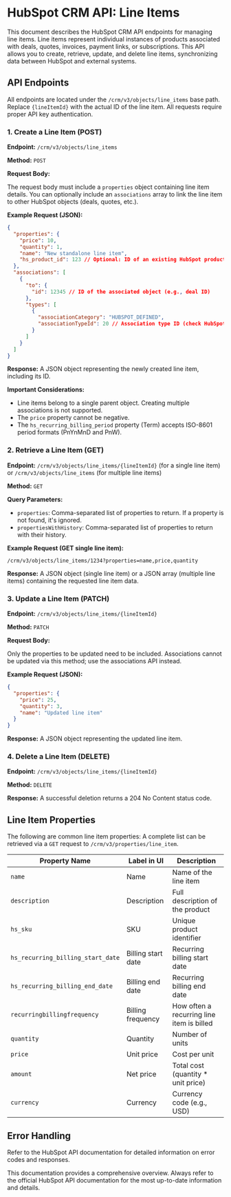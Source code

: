 # HubSpot CRM API: Line Items

This document describes the HubSpot CRM API endpoints for managing line items. Line items represent individual instances of products associated with deals, quotes, invoices, payment links, or subscriptions.  This API allows you to create, retrieve, update, and delete line items, synchronizing data between HubSpot and external systems.

## API Endpoints

All endpoints are located under the `/crm/v3/objects/line_items` base path.  Replace `{lineItemId}` with the actual ID of the line item.  All requests require proper API key authentication.


### 1. Create a Line Item (POST)

**Endpoint:** `/crm/v3/objects/line_items`

**Method:** `POST`

**Request Body:**

The request body must include a `properties` object containing line item details.  You can optionally include an `associations` array to link the line item to other HubSpot objects (deals, quotes, etc.).

**Example Request (JSON):**

```json
{
  "properties": {
    "price": 10,
    "quantity": 1,
    "name": "New standalone line item",
    "hs_product_id": 123 // Optional: ID of an existing HubSpot product
  },
  "associations": [
    {
      "to": {
        "id": 12345 // ID of the associated object (e.g., deal ID)
      },
      "types": [
        {
          "associationCategory": "HUBSPOT_DEFINED",
          "associationTypeId": 20 // Association type ID (check HubSpot documentation for available types)
        }
      ]
    }
  ]
}
```

**Response:**  A JSON object representing the newly created line item, including its ID.


**Important Considerations:**

* Line items belong to a single parent object.  Creating multiple associations is not supported.
* The `price` property cannot be negative.
* The `hs_recurring_billing_period` property (Term) accepts ISO-8601 period formats (PnYnMnD and PnW).


### 2. Retrieve a Line Item (GET)

**Endpoint:** `/crm/v3/objects/line_items/{lineItemId}` (for a single line item) or `/crm/v3/objects/line_items` (for multiple line items)

**Method:** `GET`

**Query Parameters:**

* `properties`: Comma-separated list of properties to return.  If a property is not found, it's ignored.
* `propertiesWithHistory`: Comma-separated list of properties to return with their history.

**Example Request (GET single line item):**

`/crm/v3/objects/line_items/1234?properties=name,price,quantity`

**Response:**  A JSON object (single line item) or a JSON array (multiple line items) containing the requested line item data.


### 3. Update a Line Item (PATCH)

**Endpoint:** `/crm/v3/objects/line_items/{lineItemId}`

**Method:** `PATCH`

**Request Body:**

Only the properties to be updated need to be included.  Associations cannot be updated via this method; use the associations API instead.

**Example Request (JSON):**

```json
{
  "properties": {
    "price": 25,
    "quantity": 3,
    "name": "Updated line item"
  }
}
```

**Response:** A JSON object representing the updated line item.


### 4. Delete a Line Item (DELETE)

**Endpoint:** `/crm/v3/objects/line_items/{lineItemId}`

**Method:** `DELETE`

**Response:** A successful deletion returns a 204 No Content status code.


## Line Item Properties

The following are common line item properties:  A complete list can be retrieved via a `GET` request to `/crm/v3/properties/line_item`.

| Property Name             | Label in UI    | Description                                         |
|--------------------------|----------------|-----------------------------------------------------|
| `name`                    | Name           | Name of the line item                               |
| `description`            | Description    | Full description of the product                     |
| `hs_sku`                  | SKU            | Unique product identifier                           |
| `hs_recurring_billing_start_date` | Billing start date | Recurring billing start date                         |
| `hs_recurring_billing_end_date`  | Billing end date  | Recurring billing end date                          |
| `recurringbillingfrequency` | Billing frequency | How often a recurring line item is billed           |
| `quantity`                | Quantity       | Number of units                                     |
| `price`                   | Unit price     | Cost per unit                                       |
| `amount`                  | Net price      | Total cost (quantity * unit price)                  |
| `currency`                | Currency       | Currency code (e.g., USD)                          |


## Error Handling

Refer to the HubSpot API documentation for detailed information on error codes and responses.


This documentation provides a comprehensive overview.  Always refer to the official HubSpot API documentation for the most up-to-date information and details.

